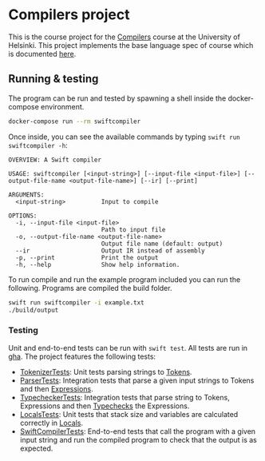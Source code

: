 # Compilers project
This is the course project for the [Compilers](https://hy-compilers.github.io/spring-2024/) course at the University of Helsinki. This project implements the base language spec of course which is documented [here](https://hy-compilers.github.io/spring-2024/language-spec/).

## Running & testing
The program can be run and tested by spawning a shell inside the docker-compose environment.
```bash
docker-compose run --rm swiftcompiler
```

Once inside, you can see the available commands by typing `swift run swiftcompiler -h`:
```
OVERVIEW: A Swift compiler

USAGE: swiftcompiler [<input-string>] [--input-file <input-file>] [--output-file-name <output-file-name>] [--ir] [--print]

ARGUMENTS:
  <input-string>          Input to compile

OPTIONS:
  -i, --input-file <input-file>
                          Path to input file
  -o, --output-file-name <output-file-name>
                          Output file name (default: output)
  --ir                    Output IR instead of assembly
  -p, --print             Print the output
  -h, --help              Show help information.
```

To run compile and run the example program included you can run the following. Programs are compiled the build folder.
```bash
swift run swiftcompiler -i example.txt
./build/output
```

### Testing
Unit and end-to-end tests can be run with `swift test`. All tests are run in [gha](https://github.com/JuanitoSebastian/compilers-project/actions/workflows/swift.yml). The project features the following tests:
- [TokenizerTests](https://github.com/JuanitoSebastian/compilers-project/blob/main/Sources/Tests/TokenizerTests.swift): Unit tests parsing strings to [Tokens](https://github.com/JuanitoSebastian/compilers-project/blob/main/Sources/Models/Tokens/Token.swift).
- [ParserTests](https://github.com/JuanitoSebastian/compilers-project/blob/main/Sources/Tests/ParserTests.swift): Integration tests that parse a given input strings to Tokens and then [Expressions](https://github.com/JuanitoSebastian/compilers-project/blob/main/Sources/Models/Expressions/Expression.swift).
- [TypecheckerTests](https://github.com/JuanitoSebastian/compilers-project/blob/main/Sources/Tests/TypecheckerTests.swift): Integration tests that parse string to Tokens, Expressions and then [Typechecks](https://github.com/JuanitoSebastian/compilers-project/blob/main/Sources/Services/Typechecker.swift) the Expressions.
- [LocalsTests](https://github.com/JuanitoSebastian/compilers-project/blob/main/Sources/Tests/LocalsTests.swift): Unit tests that stack size and variables are calculated correctly in [Locals](https://github.com/JuanitoSebastian/compilers-project/blob/main/Sources/Services/Locals.swift).
- [SwiftCompilerTests](https://github.com/JuanitoSebastian/compilers-project/blob/main/Sources/Tests/SwiftCompilerTests.swift): End-to-end tests that call the program with a given input string and run the compiled program to check that the output is as expected.